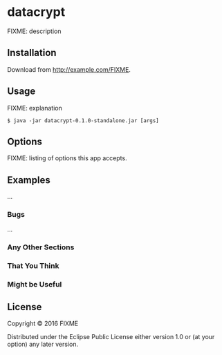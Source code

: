 # datacrypt

FIXME: description

## Installation

Download from http://example.com/FIXME.

## Usage

FIXME: explanation

    $ java -jar datacrypt-0.1.0-standalone.jar [args]

## Options

FIXME: listing of options this app accepts.

## Examples

...

### Bugs

...

### Any Other Sections
### That You Think
### Might be Useful

## License

Copyright © 2016 FIXME

Distributed under the Eclipse Public License either version 1.0 or (at
your option) any later version.
